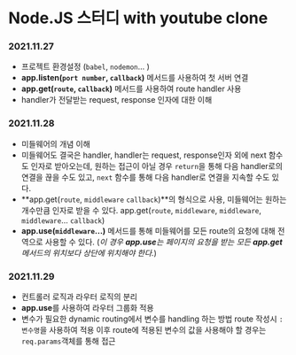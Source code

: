 # Node.JS 스터디 with youtube clone

### 2021.11.27

- 프로젝트 환경설정 (`babel`, `nodemon`... )
- **app.listen(`port number`, `callback`)** 메서드를 사용하여 첫 서버 연결
- **app.get(`route`, `callback`)** 메서드를 사용하여 route handler 사용
- handler가 전달받는 request, response 인자에 대한 이해

### 2021.11.28

- 미들웨어의 개념 이해
- 미들웨어도 결국은 handler, handler는 request, response인자 외에 next 함수도 인자로 받아오는데, 원하는 접근이 아닐 경우 `return`을 통해 다음 handler로의 연결을 끊을 수도 있고, `next` 함수를 통해 다음 handler로 연결을 지속할 수도 있다.
- **app.get(`route`, `middleware` `callback`)**의 형식으로 사용, 미들웨어는 원하는 개수만큼 인자로 받을 수 있다. app.get(`route`, `middleware`, `middleware`, `middleware`... `callback`)
- **app.use(`middleware`...)** 메서드를 통해 미들웨어를 모든 route의 요청에 대해 전역으로 사용할 수 있다. (_이 경우 **app.use**는 페이지의 요청을 받는 모든 **app.get** 메서드의 위치보다 상단에 위치해야 한다._)

### 2021.11.29

- 컨트롤러 로직과 라우터 로직의 분리
- **app.use**를 사용하여 라우터 그룹화 적용
- 변수가 필요한 dynamic routing에서 변수를 handling 하는 방법
  route 작성시 `:변수명`을 사용하여 적용 이후 route에 적용된 변수의 값을 사용해야 할 경우는 `req.params`객체를 통해 접근
